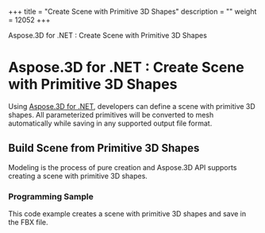 +++
title = "Create Scene with Primitive 3D Shapes" 
description = "" 
weight = 12052 
+++

Aspose.3D for .NET : Create Scene with Primitive 3D Shapes  

# Aspose.3D for .NET : Create Scene with Primitive 3D Shapes


Using [Aspose.3D for .NET](http://www.aspose.com/3d-component-suite.aspx), developers can define a scene with primitive 3D shapes. All parameterized primitives will be converted to mesh automatically while saving in any supported output file format.

## Build Scene from Primitive 3D Shapes

Modeling is the process of pure creation and Aspose.3D API supports creating a scene with primitive 3D shapes.

### Programming Sample

This code example creates a scene with primitive 3D shapes and save in the FBX file.

